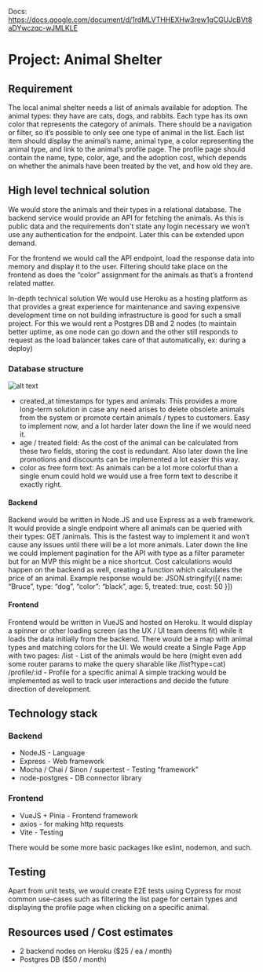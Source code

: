 Docs: https://docs.google.com/document/d/1rdMLVTHHEXHw3rew1gCGUJcBVt8aDYwczqc-wJMLKLE

# Project: Animal Shelter

## Requirement 
The local animal shelter needs a list of animals available for adoption. The animal types: they have are cats, dogs, and rabbits. Each type has its own color that represents the category of animals. There should be a navigation or filter, so it’s possible to only see one type of animal in the list.
Each list item should display the animal’s name, animal type, a color representing the animal type, and link to the animal’s profile page.
The profile page should contain the name, type, color, age, and the adoption cost, which depends on whether the animals have been treated by the vet, and how old they are.


## High level technical solution
We would store the animals and their types in a relational database. The backend service would provide an API for fetching the animals. As this is public data and the requirements don't state any login necessary we won’t use any authentication for the endpoint. Later this can be extended upon demand.

For the frontend we would call the API endpoint, load the response data into memory and display it to the user. Filtering should take place on the frontend as does the “color” assignment for the animals as that’s a frontend related matter.

In-depth technical solution
We would use Heroku as a hosting platform as that provides a great experience for maintenance and saving expensive development time on not building infrastructure is good for such a small project. For this we would rent a Postgres DB and 2 nodes (to maintain better uptime, as one node can go down and the other still responds to request as the load balancer takes care of that automatically, ex: during a deploy)



### **Database structure**

![alt text](https://i.ibb.co/BjdhLxt/db-tables.png)

- created_at timestamps for types and animals: This provides a more long-term solution in case any need arises to delete obsolete animals from the system or promote certain animals / types to customers. Easy to implement now, and a lot harder later down the line if we would need it.
- age / treated field: As the cost of the animal can be calculated from these two fields, storing the cost is redundant. Also later down the line promotions and discounts can be implemented a lot easier this way.
- color as free form text: As animals can be a lot more colorful than a single enum could hold we would use a free form text to describe it exactly right.

#### **Backend**
Backend would be written in Node.JS and use Express as a web framework. It would provide a single endpoint where all animals can be queried with their types: GET /animals. This is the fastest way to implement it and won’t cause any issues until there will be a lot more animals. Later down the line we could implement pagination for the API with type as a filter parameter but for an MVP this might be a nice shortcut. Cost calculations would happen on the backend as well, creating a function which calculates the price of an animal.
Example response would be: JSON.stringify([{ name: “Bruce”, type: “dog”, “color”: “black”, age: 5, treated: true, cost: 50 }])

#### **Frontend**
Frontend would be written in VueJS and hosted on Heroku. It would display a spinner or other loading screen (as the UX / UI team deems fit) while it loads the data initially from the backend. There would be a map with animal types and matching colors for the UI.
We would create a Single Page App with two pages:
/list - List of the animals would be here (might even add some router params to make the query sharable like /list?type=cat)
/profile/:id - Profile for a specific animal
A simple tracking would be implemented as well to track user interactions and decide the future direction of development. 


## Technology stack
### Backend
- NodeJS - Language
- Express - Web framework
- Mocha / Chai / Sinon / supertest - Testing “framework”
- node-postgres - DB connector library
### Frontend
- VueJS + Pinia - Frontend framework
- axios - for making http requests
- Vite - Testing

There would be some more basic packages like eslint, nodemon, and such.

## Testing
Apart from unit tests, we would create E2E tests using Cypress for most common use-cases such as filtering the list page for certain types and displaying the profile page when clicking on a specific animal.

## Resources used / Cost estimates
- 2 backend nodes on Heroku ($25 / ea / month)
- Postgres DB ($50 / month)



